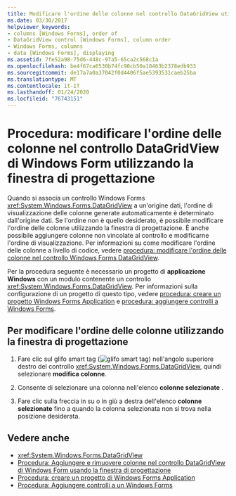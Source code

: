 ```yaml
---
title: Modificare l'ordine delle colonne nel controllo DataGridView utilizzando la finestra di progettazione
ms.date: 03/30/2017
helpviewer_keywords:
- columns [Windows Forms], order of
- DataGridView control [Windows Forms], column order
- Windows Forms, columns
- data [Windows Forms], displaying
ms.assetid: 7fe52a98-75d6-448c-97a5-65ca2c568c1a
ms.openlocfilehash: be4f67ca6530b74fc90cb50a10463b2378edb933
ms.sourcegitcommit: de17a7a0a37042f0d4406f5ae5393531caeb25ba
ms.translationtype: MT
ms.contentlocale: it-IT
ms.lasthandoff: 01/24/2020
ms.locfileid: "76743151"
---
```

# <a name="how-to-change-the-order-of-columns-in-the-windows-forms-datagridview-control-using-the-designer"></a>Procedura: modificare l'ordine delle colonne nel controllo DataGridView di Windows Form utilizzando la finestra di progettazione

Quando si associa un controllo Windows Forms <xref:System.Windows.Forms.DataGridView> a un'origine dati, l'ordine di visualizzazione delle colonne generate automaticamente è determinato dall'origine dati. Se l'ordine non è quello desiderato, è possibile modificare l'ordine delle colonne utilizzando la finestra di progettazione. È anche possibile aggiungere colonne non vincolate al controllo e modificarne l'ordine di visualizzazione. Per informazioni su come modificare l'ordine delle colonne a livello di codice, vedere [procedura: modificare l'ordine delle colonne nel controllo Windows Forms DataGridView](how-to-change-the-order-of-columns-in-the-windows-forms-datagridview-control.md).

Per la procedura seguente è necessario un progetto di **applicazione Windows** con un modulo contenente un controllo <xref:System.Windows.Forms.DataGridView>. Per informazioni sulla configurazione di un progetto di questo tipo, vedere [procedura: creare un progetto Windows Forms Application](/visualstudio/ide/step-1-create-a-windows-forms-application-project) e [procedura: aggiungere controlli a Windows Forms](how-to-add-controls-to-windows-forms.md).

## <a name="to-change-the-column-order-using-the-designer"></a>Per modificare l'ordine delle colonne utilizzando la finestra di progettazione

1. Fare clic sul glifo smart tag (![glifo smart tag](./media/vs-winformsmttagglyph.gif "VS_WinFormSmtTagGlyph")) nell'angolo superiore destro del controllo <xref:System.Windows.Forms.DataGridView>, quindi selezionare **modifica colonne**.

2. Consente di selezionare una colonna nell'elenco **colonne selezionate** .

3. Fare clic sulla freccia in su o in giù a destra dell'elenco **colonne selezionate** fino a quando la colonna selezionata non si trova nella posizione desiderata.

## <a name="see-also"></a>Vedere anche

- <xref:System.Windows.Forms.DataGridView>
- [Procedura: Aggiungere e rimuovere colonne nel controllo DataGridView di Windows Form usando la finestra di progettazione](add-and-remove-columns-in-the-datagrid-using-the-designer.md)
- [Procedura: creare un progetto di Windows Forms Application](/visualstudio/ide/step-1-create-a-windows-forms-application-project)
- [Procedura: Aggiungere controlli a un Windows Forms](how-to-add-controls-to-windows-forms.md)
